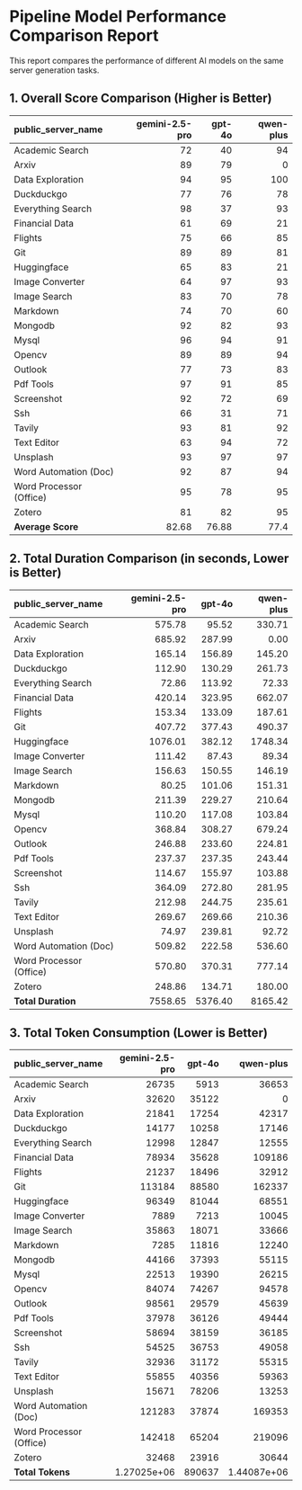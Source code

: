 # Pipeline Model Performance Comparison Report

This report compares the performance of different AI models on the same server generation tasks.

## 1. Overall Score Comparison (Higher is Better)

| public_server_name      |   gemini-2.5-pro |   gpt-4o |   qwen-plus |
|:------------------------|-----------------:|---------:|------------:|
| Academic Search         |            72    |    40    |        94   |
| Arxiv                   |            89    |    79    |         0   |
| Data Exploration        |            94    |    95    |       100   |
| Duckduckgo              |            77    |    76    |        78   |
| Everything Search       |            98    |    37    |        93   |
| Financial Data          |            61    |    69    |        21   |
| Flights                 |            75    |    66    |        85   |
| Git                     |            89    |    89    |        81   |
| Huggingface             |            65    |    83    |        21   |
| Image Converter         |            64    |    97    |        93   |
| Image Search            |            83    |    70    |        78   |
| Markdown                |            74    |    70    |        60   |
| Mongodb                 |            92    |    82    |        93   |
| Mysql                   |            96    |    94    |        91   |
| Opencv                  |            89    |    89    |        94   |
| Outlook                 |            77    |    73    |        83   |
| Pdf Tools               |            97    |    91    |        85   |
| Screenshot              |            92    |    72    |        69   |
| Ssh                     |            66    |    31    |        71   |
| Tavily                  |            93    |    81    |        92   |
| Text Editor             |            63    |    94    |        72   |
| Unsplash                |            93    |    97    |        97   |
| Word Automation (Doc)   |            92    |    87    |        94   |
| Word Processor (Office) |            95    |    78    |        95   |
| Zotero                  |            81    |    82    |        95   |
| **Average Score**       |            82.68 |    76.88 |        77.4 |

## 2. Total Duration Comparison (in seconds, Lower is Better)

| public_server_name      |   gemini-2.5-pro |   gpt-4o |   qwen-plus |
|:------------------------|-----------------:|---------:|------------:|
| Academic Search         |           575.78 |    95.52 |      330.71 |
| Arxiv                   |           685.92 |   287.99 |        0.00 |
| Data Exploration        |           165.14 |   156.89 |      145.20 |
| Duckduckgo              |           112.90 |   130.29 |      261.73 |
| Everything Search       |            72.86 |   113.92 |       72.33 |
| Financial Data          |           420.14 |   323.95 |      662.07 |
| Flights                 |           153.34 |   133.09 |      187.61 |
| Git                     |           407.72 |   377.43 |      490.37 |
| Huggingface             |          1076.01 |   382.12 |     1748.34 |
| Image Converter         |           111.42 |    87.43 |       89.34 |
| Image Search            |           156.63 |   150.55 |      146.19 |
| Markdown                |            80.25 |   101.06 |      151.31 |
| Mongodb                 |           211.39 |   229.27 |      210.64 |
| Mysql                   |           110.20 |   117.08 |      103.84 |
| Opencv                  |           368.84 |   308.27 |      679.24 |
| Outlook                 |           246.88 |   233.60 |      224.81 |
| Pdf Tools               |           237.37 |   237.35 |      243.44 |
| Screenshot              |           114.67 |   155.97 |      103.88 |
| Ssh                     |           364.09 |   272.80 |      281.95 |
| Tavily                  |           212.98 |   244.75 |      235.61 |
| Text Editor             |           269.67 |   269.66 |      210.36 |
| Unsplash                |            74.97 |   239.81 |       92.72 |
| Word Automation (Doc)   |           509.82 |   222.58 |      536.60 |
| Word Processor (Office) |           570.80 |   370.31 |      777.14 |
| Zotero                  |           248.86 |   134.71 |      180.00 |
| **Total Duration**      |          7558.65 |  5376.40 |     8165.42 |

## 3. Total Token Consumption (Lower is Better)

| public_server_name      |   gemini-2.5-pro |   gpt-4o |        qwen-plus |
|:------------------------|-----------------:|---------:|-----------------:|
| Academic Search         |  26735           |     5913 |  36653           |
| Arxiv                   |  32620           |    35122 |      0           |
| Data Exploration        |  21841           |    17254 |  42317           |
| Duckduckgo              |  14177           |    10258 |  17146           |
| Everything Search       |  12998           |    12847 |  12555           |
| Financial Data          |  78934           |    35628 | 109186           |
| Flights                 |  21237           |    18496 |  32912           |
| Git                     | 113184           |    88580 | 162337           |
| Huggingface             |  96349           |    81044 |  68551           |
| Image Converter         |   7889           |     7213 |  10045           |
| Image Search            |  35863           |    18071 |  33666           |
| Markdown                |   7285           |    11816 |  12240           |
| Mongodb                 |  44166           |    37393 |  55115           |
| Mysql                   |  22513           |    19390 |  26215           |
| Opencv                  |  84074           |    74267 |  94578           |
| Outlook                 |  98561           |    29579 |  45639           |
| Pdf Tools               |  37978           |    36126 |  49444           |
| Screenshot              |  58694           |    38159 |  36185           |
| Ssh                     |  54525           |    36753 |  49058           |
| Tavily                  |  32936           |    31172 |  55315           |
| Text Editor             |  55855           |    40356 |  59363           |
| Unsplash                |  15671           |    78206 |  13253           |
| Word Automation (Doc)   | 121283           |    37874 | 169353           |
| Word Processor (Office) | 142418           |    65204 | 219096           |
| Zotero                  |  32468           |    23916 |  30644           |
| **Total Tokens**        |      1.27025e+06 |   890637 |      1.44087e+06 |
